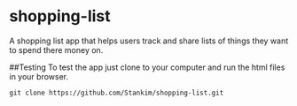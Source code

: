 # shopping-list
A shopping list app that helps users track and share lists of things they want to spend there money on.

##Testing
To test the app just clone to your computer and run the html files in your browser.
```
git clone https://github.com/Stankim/shopping-list.git
```